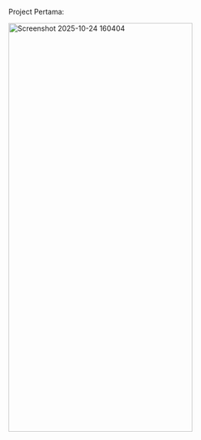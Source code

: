 Project Pertama:

<img width="363" height="807" alt="Screenshot 2025-10-24 160404" src="https://github.com/user-attachments/assets/95b5c782-5b2f-4403-a04e-9f4150d024d2" />
